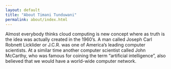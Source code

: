 ```yaml
---
layout: default
title: "About Timani Tunduwani"
permalink: about/index.html
---
```



Almost everybody thinks cloud computing is new concept where as truth is the idea was actually created in the 1960’s. A man called Joseph Carl Robnett Licklider or J.C.R. was one of America’s leading computer scientists. At a similar time another computer scientist called John McCarthy, who was famous for coining the term “artificial intelligence”, also believed that we would have a world-wide computer network.
